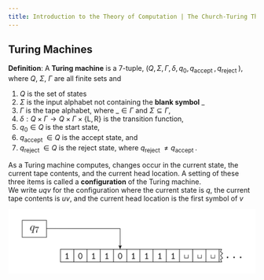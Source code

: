 ```yaml
---
title: Introduction to the Theory of Computation | The Church-Turing Thesis
---
```


## Turing Machines

**Definition**: A **Turing machine** is a 7-tuple, $\left(Q, \Sigma, \Gamma, \delta, q_{0}, q_{\text {accept }}, q_{\text {reject }}\right)$, where $Q$, $\Sigma$, $\Gamma$ are all finite sets and 
1. $Q$ is the set of states
2. $\Sigma$ is the input alphabet not containing the **blank symbol** $\_$
3. $\Gamma$ is the tape alphabet, where $\_ \in \Gamma$ and $\Sigma \subseteq \Gamma$,
4. $\delta: Q \times \Gamma \longrightarrow Q \times \Gamma \times\{\mathrm{L}, \mathrm{R}\}$ is the transition function,
5. $q_{0} \in Q$ is the start state,
6. $q_{\text {accept }} \in Q$ is the accept state, and
7. $q_{\text {reject }} \in Q$ is the reject state, where $q_{\text {reject }} \neq q_{\text {accept }}$.

As a Turing machine computes, changes occur in the current state, the current tape contents, and the current head location. A setting of these three items is called a **configuration** of the Turing machine. \
We write $u q v$ for the configuration where the current state is $q$, the current tape contents is $uv$, and the current head location is the first symbol of $v$

![](./turing-machine-config.png)